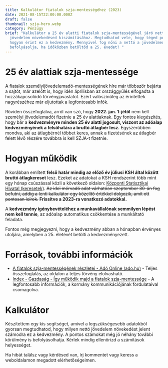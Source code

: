 ```yaml
---
title: Kalkulátor fiatalok szja-mentességéhez (2023)
date: 2021-08-15T22:00:00.000Z
draft: false
thumbnail: szja-hero.webp
category: Pénzügy
brief: "Kalkulátor a 25 év alatti fiatalok szja-mentességével járó nettó
  jövedelem növekedésed kiszámításához. Megtudhatod vele, hogy téged pontosan
  hogyan érint ez a kedvezmény. Mennyivel fog nőni a nettó a jövedelmed? Hogyan
  befolyásolja, ha időközben betöltöd a 25. évedet? "
---
```

# 25 év alattiak szja-mentessége

  A fiatalok személyijövedelemadó-mentességének híre már többször bejárta a sajtót, már azelőtt is, hogy idén áprilisban az országgyűlés elfogadta a hozzákapcsolódó törvényjavaslatot. Ezért valószínűleg az érintettek nagyrészéhez már eljutottak a legfontosabb infók.

  Röviden összefoglalva, arról van szó, hogy **2022. jan. 1-jétől** nem kell személyi jövedelemadót fizetnie a 25 év alattiaknak. Egy fontos kiegészítés, hogy bár a **kedvezményre minden 25 év alatti jogosult, viszont az adóalap kedvezményének a felsőhatára a bruttó átlagbér lesz.** Egyszerűbben mondva, aki az átlagbérnél többet keres, annak a fizetésének az átlagbér felett lévő részére továbbra is kell SZJA-t fizetnie.

# Hogyan működik

  A korábban említett **felső határ mindig az előző év júliusi KSH által között bruttó átlagkereset** lesz. Ezeket az adatokat a KSH rendszerint több mint egy hónap csúszással közli a következő oldalon: [Központi Statisztikai Hivatal (keresetek)](https://www.ksh.hu/keresetek). ~~Az idei mérvadó adat várhatóan szeptember 30-án fog befutni, addig a lenti kalkulátor egy közelítő értékkel dolgozik, amit ott pontosan leírok.~~ **Frissítve a 2023-ra vonatkozó adatokkal.**

  A **kedvezmény igénybevételéhez a munkavállalónak semmilyen lépést nem kell tennie**, az adóalap automatikus csökkentése a munkáltató feladata.

  Fontos még megjegyezni, hogy a kedvezmény abban a hónapban érvényes utoljára, amelyben a 25. életévét betölti a kedvezményezett.

# Források, további információk

* [A fiatalok szja-mentességének részletei - Adó Online (ado.hu)](https://ado.hu/ado/a-fiatalok-szja-mentessegenek-reszletei/) - Teljes összefoglalás, az oldalon a teljes törvény elolvasható.
* [Index - Gazdaság - Így működik majd a fiatalok szja-mentessége](https://index.hu/gazdasag/2021/04/30/fiatalok-szja-mentessege-torveny/) - A legfontosabb információk, a kormány kommunikációjának fordulataival csomagolva.

# Kalkulátor

 Készítettem egy kis segítséget, amivel a legszükségesebb adatokból gyorsan megtudhatod, hogy milyen nettó jövedelem növekedést jelent számodra ez a kedvezmény. A pontos számokat még jó néhány további körülmény is befolyásolhatja. Kérlek mindig ellenőrizd a számítások helyességet.

 Ha hibát találsz vagy kérdésed van, írj kommentet vagy keress a weboldalamon megadott elérhetőségeimen.

<szja-calculator></szja-calculator>
